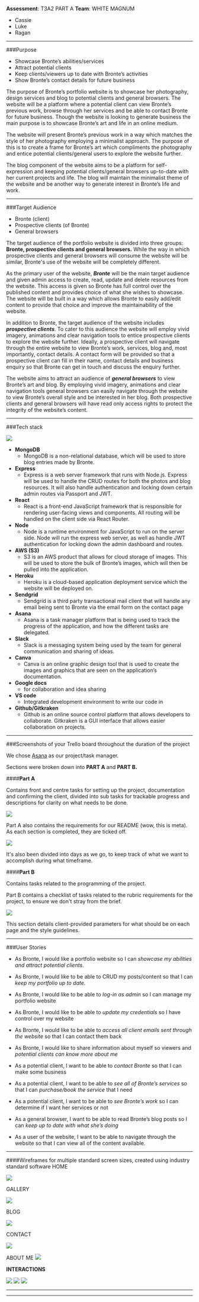 **Assessment**: T3A2 PART A
**Team**: WHITE MAGNUM 
- Cassie
- Luke
- Ragan

***
###Purpose

- Showcase Bronte’s abilities/services
- Attract potential clients
- Keep clients/viewers up to date with Bronte’s activities
- Show Bronte’s contact details for future business

The purpose of Bronte’s portfolio website is to showcase her photography, design services and blog to potential clients and general browsers. The website will be a platform where a potential client can view Bronte’s previous work, browse through her services and be able to contact Bronte for future business. Though the website is looking to generate business the main purpose is to showcase Bronte’s art and life in an online medium. 

The website will present Bronte’s previous work in a way which matches the style of her photography employing a minimalist approach. The purpose of this is to create a frame for Bronte’s art which compliments the photography and entice potential clients/general users to explore the website further. 

The blog component of the website aims to be a platform for self-expression and keeping potential clients/general browsers up-to-date with her current projects and life. The blog will maintain the minimalist theme of the website and be another way to generate interest in Bronte’s life and work. 

***

###Target Audience

- Bronte (client)
- Prospective clients (of Bronte)
- General browsers 

The target audience of the portfolio website is divided into three groups: **Bronte, prospective clients and general browsers.** While the way in which prospective clients and general browsers will consume the website will be similar, Bronte's use of the website will be completely different. 

As the primary user of the website, ***Bronte*** will be the main target audience and given admin access to create, read, update and delete resources from the website. This access is given so Bronte has full control over the published content and provides choice of what she wishes to showcase. The website will be built in a way which allows Bronte to easily add/edit content to provide that choice and improve the maintainability of the website. 

In addition to Bronte, the target audience of the website includes ***prospective clients***. To cater to this audience the website will employ vivid imagery, animations and clear navigation tools to entice prospective clients to explore the website further. Ideally, a prospective client will navigate through the entire website to view Bronte’s work, services, blog and, most importantly, contact details. A contact form will be provided so that a prospective client can fill in their name, contact details and business enquiry so that Bronte can get in touch and discuss the enquiry further.  

The website aims to attract an audience of ***general browsers*** to view Bronte’s art and blog. By employing vivid imagery, animations and clear navigation tools general browsers can easily navigate through the website to view Bronte’s overall style and be interested in her blog. Both prospective clients and general browsers will have read only access rights to protect the integrity of the website’s content. 

***

###Tech stack

![](./tech_stack.png)

- **MongoDB**
    - MongoDB is a non-relational database, which will be used to store blog entries made by Bronte. 
- **Express**
    - Express is a web server framework that runs with Node.js. Express will be used to handle the CRUD routes for both the photos and blog resources. It will also handle authentication and locking down certain admin routes via Passport and JWT.
- **React**
    - React is a front-end JavaScript framework that is responsible for rendering user-facing views and components. All routing will be handled on the client side via React Router.
- **Node**
    - Node is a runtime environment for JavaScript to run on the server side. Node will run the express web server, as well as handle JWT authentication for locking down the admin dashboard and routes.
- **AWS (S3)**
    - S3 is an AWS product that allows for cloud storage of images. This will be used to store the bulk of Bronte’s images, which will then be pulled into the application. 
- **Heroku**
     - Heroku is a cloud-based application deployment service which the website will be deployed on.
- **Sendgrid**
    - Sendgrid is a third party transactional mail client that will handle any email being sent to Bronte via the email form on the contact page
- **Asana**
    - Asana is a task manager platform that is being used to track the progress of the application, and how the different tasks are delegated.
- **Slack**
    - Slack is a messaging system being used by the team for general communication and sharing of ideas.
- **Canva**
    - Canva is an online graphic design tool that is used to create the images and graphics that are seen on the application’s documentation.
- **Google docs**
    - for collaboration and idea sharing
- **VS code**
    - Integrated development environment to write our code in
- **Github/Gitkraken**
    - Github is an online source control platform that allows developers to collaborate. Gitkraken is a GUI interface that allows easier collaboration on projects. 


***

###Screenshots of your Trello board throughout the duration of the project

We chose [Asana](https://app.asana.com/0/1155724488391785/list) as our project/task manager.

Sections were broken down into **PART A** and **PART B.**

####**Part A** 

Contains front and centre tasks for setting up the project, documentation and confirming the client, divided into sub tasks for trackable progress and descriptions for clarity on what needs to be done.

![](./asana_1.png)

Part A also contains the requirements for our README (wow, this is meta). As each section is completed, they are ticked off.

![](./asana2.png)

It's also been divided into days as we go, to keep track of what we want to accomplish during what timeframe.

####**Part B** 

Contains tasks related to the programming of the project.

Part B contains a checklist of tasks related to the rubric requirements for the project, to ensure we don't stray from the brief.

![](./asana_3.png)

This section details client-provided parameters for what should be on each page and the style guidelines.



***

###User Stories

- As Bronte, I would like a portfolio website so I can *showcase my abilities and attract potential clients*. 

- As Bronte, I would like to be able to CRUD my posts/content so that I can *keep my portfolio up to date.* 

- As Bronte, I would like to be able to *log-in as admin* so I can manage my portfolio website 

- As Bronte, I would like to be able to *update my credentials* so I have control over my website

- As Bronte, I would like to be able to *access all client emails sent through the website* so that I can contact them back

- As Bronte, I would like to share information about myself so viewers and *potential clients can know more about me*

- As a potential client, I want to be able to *contact Bronte* so that I can make some business

- As a potential client, I want to be able to *see all of Bronte’s services* so that I can *purchase/book the service* that I need

- As a potential client, I want to be able to *see Bronte’s work* so I can determine if I want her services or not

- As a general browser, I want to be able to read Bronte’s blog posts so I can *keep up to date with what she’s doing*

- As a user of the website, I want to be able to navigate through the website so that I can view all of the content available. 



***

####Wireframes for multiple standard screen sizes, created using industry standard software
HOME

![](./home.png)

GALLERY

![](./gallery.png)

BLOG

![](./blog.png)

CONTACT

![](./contact.png)

ABOUT ME
![](./about_me.png)

**INTERACTIONS**

![](./image_click.png)
![](./phone_menu_click.png)
![](./gallery_images.png)

***

***